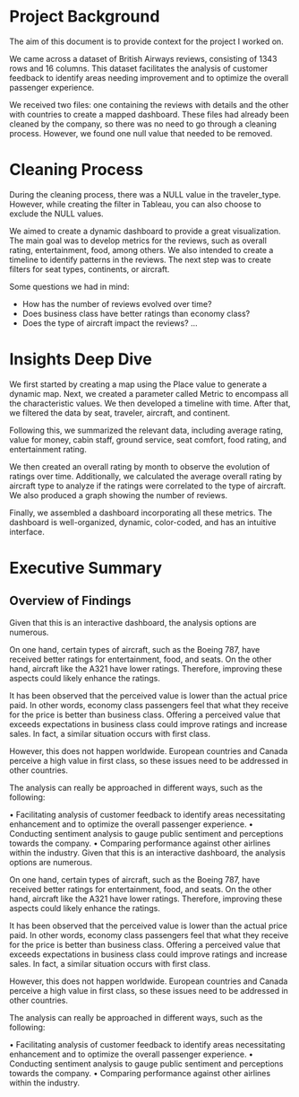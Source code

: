 # Project Background

The aim of this document is to provide context for the project I worked on. 

We came across a dataset of British Airways reviews, consisting of 1343 rows and 16 columns. This dataset facilitates the analysis of customer feedback to identify areas needing improvement and to optimize the overall passenger experience.

We received two files: one containing the reviews with details and the other with countries to create a mapped dashboard. These files had already been cleaned by the company, so there was no need to go through a cleaning process. However, we found one null value that needed to be removed.


# Cleaning Process

 During the cleaning process, there was a NULL value in the traveler_type. However, while creating the filter in Tableau, you can also choose to exclude the NULL values.

We aimed to create a dynamic dashboard to provide a great visualization. The main goal was to develop metrics for the reviews, such as overall rating, entertainment, food, among others. We also intended to create a timeline to identify patterns in the reviews. The next step was to create filters for seat types, continents, or aircraft.

Some questions we had in mind:

- How has the number of reviews evolved over time?
- Does business class have better ratings than economy class?
- Does the type of aircraft impact the reviews?
…



# Insights Deep Dive

We first started by creating a map using the Place value to generate a dynamic map. Next, we created a parameter called Metric to encompass all the characteristic values. We then developed a timeline with time. After that, we filtered the data by seat, traveler, aircraft, and continent.

Following this, we summarized the relevant data, including average rating, value for money, cabin staff, ground service, seat comfort, food rating, and entertainment rating.

We then created an overall rating by month to observe the evolution of ratings over time. Additionally, we calculated the average overall rating by aircraft type to analyze if the ratings were correlated to the type of aircraft. We also produced a graph showing the number of reviews.

Finally, we assembled a dashboard incorporating all these metrics. The dashboard is well-organized, dynamic, color-coded, and has an intuitive interface.

 

# Executive Summary
## Overview of Findings

Given that this is an interactive dashboard, the analysis options are numerous.

On one hand, certain types of aircraft, such as the Boeing 787, have received better ratings for entertainment, food, and seats. On the other hand, aircraft like the A321 have lower ratings. Therefore, improving these aspects could likely enhance the ratings.

It has been observed that the perceived value is lower than the actual price paid. In other words, economy class passengers feel that what they receive for the price is better than business class. Offering a perceived value that exceeds expectations in business class could improve ratings and increase sales. In fact, a similar situation occurs with first class. 

However, this does not happen worldwide. European countries and Canada perceive a high value in first class, so these issues need to be addressed in other countries.


The analysis can really be approached in different ways, such as the following:

•	Facilitating analysis of customer feedback to identify areas necessitating enhancement and to optimize the overall passenger experience.
•	Conducting sentiment analysis to gauge public sentiment and perceptions towards the company.
•	Comparing performance against other airlines within the industry.
Given that this is an interactive dashboard, the analysis options are numerous.

On one hand, certain types of aircraft, such as the Boeing 787, have received better ratings for entertainment, food, and seats. On the other hand, aircraft like the A321 have lower ratings. Therefore, improving these aspects could likely enhance the ratings.

It has been observed that the perceived value is lower than the actual price paid. In other words, economy class passengers feel that what they receive for the price is better than business class. Offering a perceived value that exceeds expectations in business class could improve ratings and increase sales. In fact, a similar situation occurs with first class. 

However, this does not happen worldwide. European countries and Canada perceive a high value in first class, so these issues need to be addressed in other countries.

The analysis can really be approached in different ways, such as the following:

•	Facilitating analysis of customer feedback to identify areas necessitating enhancement and to optimize the overall passenger experience.
•	Conducting sentiment analysis to gauge public sentiment and perceptions towards the company.
•	Comparing performance against other airlines within the industry.

